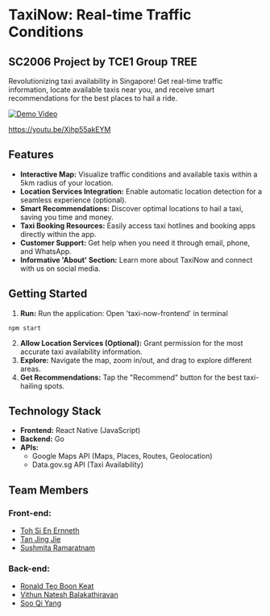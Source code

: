 # TaxiNow: Real-time Traffic Conditions

## SC2006 Project by TCE1 Group TREE

Revolutionizing taxi availability in Singapore! Get real-time traffic information, locate available taxis near you, and receive smart recommendations for the best places to hail a ride.

[![Demo Video](https://img.youtube.com/vi/Xihp55akEYM/0.jpg)](https://youtu.be/Xihp55akEYM)

https://youtu.be/Xihp55akEYM

## Features

* **Interactive Map:** Visualize traffic conditions and available taxis within a 5km radius of your location.
* **Location Services Integration:** Enable automatic location detection for a seamless experience (optional).
* **Smart Recommendations:** Discover optimal locations to hail a taxi, saving you time and money.
* **Taxi Booking Resources:**  Easily access taxi hotlines and booking apps directly within the app.
* **Customer Support:** Get help when you need it through email, phone, and WhatsApp.
* **Informative 'About' Section:** Learn more about TaxiNow and connect with us on social media. 

## Getting Started

1. **Run:** Run the application:
Open 'taxi-now-frontend' in terminal
```properties
npm start
```  
2. **Allow Location Services (Optional):** Grant permission for the most accurate taxi availability information.
3. **Explore:** Navigate the map, zoom in/out, and drag to explore different areas.
4. **Get Recommendations:** Tap the "Recommend" button for the best taxi-hailing spots.

## Technology Stack

* **Frontend:** React Native (JavaScript)
* **Backend:** Go
* **APIs:**
    * Google Maps API (Maps, Places, Routes, Geolocation)
    * Data.gov.sg API (Taxi Availability)
 
## Team Members
### Front-end:
* [Toh Si En Ernneth](https://github.com/potatohburritoh)
* [Tan Jing Jie](https://github.com/jingjietan)
* [Sushmita Ramaratnam](https://github.com/Sushmita-R)
### Back-end:
* [Ronald Teo Boon Keat](https://github.com/ronaldteo)
* [Vithun Natesh Balakathiravan](https://github.com/Vihun)
* [Soo Qi Yang](https://github.com/BuggerBugs)
